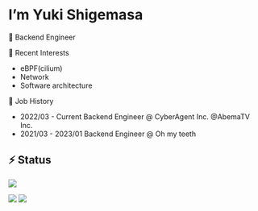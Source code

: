 # I’m Yuki Shigemasa


🤔 Backend Engineer


💬 Recent Interests

- eBPF(cilium)
- Network
- Software architecture


🏢 Job History

- 2022/03 - Current Backend Engineer @ CyberAgent Inc. @AbemaTV Inc.
- 2021/03 - 2023/01 Backend Engineer @ Oh my teeth


## ⚡ Status

![](https://github-profile-summary-cards.vercel.app/api/cards/profile-details?username=gegeson&theme=solarized)

![](https://github-profile-summary-cards.vercel.app/api/cards/repos-per-language?username=gegeson&theme=solarized)  ![](https://github-profile-summary-cards.vercel.app/api/cards/most-commit-language?username=gegeson&theme=solarized)
